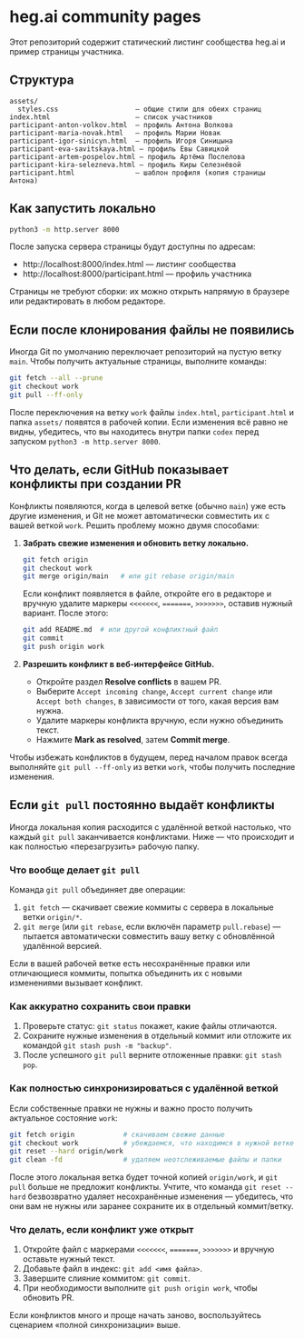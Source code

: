 # heg.ai community pages

Этот репозиторий содержит статический листинг сообщества heg.ai и пример страницы участника.

## Структура

```
assets/
  styles.css                   — общие стили для обеих страниц
index.html                     — список участников
participant-anton-volkov.html  — профиль Антона Волкова
participant-maria-novak.html   — профиль Марии Новак
participant-igor-sinicyn.html  — профиль Игоря Синицына
participant-eva-savitskaya.html — профиль Евы Савицкой
participant-artem-pospelov.html — профиль Артёма Поспелова
participant-kira-selezneva.html — профиль Киры Селезнёвой
participant.html               — шаблон профиля (копия страницы Антона)
```

## Как запустить локально

```bash
python3 -m http.server 8000
```

После запуска сервера страницы будут доступны по адресам:

- http://localhost:8000/index.html — листинг сообщества
- http://localhost:8000/participant.html — профиль участника

Страницы не требуют сборки: их можно открыть напрямую в браузере или редактировать в любом редакторе.

## Если после клонирования файлы не появились

Иногда Git по умолчанию переключает репозиторий на пустую ветку `main`. Чтобы получить актуальные страницы, выполните команды:

```bash
git fetch --all --prune
git checkout work
git pull --ff-only
```

После переключения на ветку `work` файлы `index.html`, `participant.html` и папка `assets/` появятся в рабочей копии. Если изменения всё равно не видны, убедитесь, что вы находитесь внутри папки `codex` перед запуском `python3 -m http.server 8000`.

## Что делать, если GitHub показывает конфликты при создании PR

Конфликты появляются, когда в целевой ветке (обычно `main`) уже есть другие изменения, и Git не может автоматически совместить их с вашей веткой `work`. Решить проблему можно двумя способами:

1. **Забрать свежие изменения и обновить ветку локально.**
   ```bash
   git fetch origin
   git checkout work
   git merge origin/main   # или git rebase origin/main
   ```
   Если конфликт появляется в файле, откройте его в редакторе и вручную удалите маркеры `<<<<<<<`, `=======`, `>>>>>>>`, оставив нужный вариант. После этого:
   ```bash
   git add README.md  # или другой конфликтный файл
   git commit
   git push origin work
   ```

2. **Разрешить конфликт в веб-интерфейсе GitHub.**
   - Откройте раздел **Resolve conflicts** в вашем PR.
   - Выберите `Accept incoming change`, `Accept current change` или `Accept both changes`, в зависимости от того, какая версия вам нужна.
   - Удалите маркеры конфликта вручную, если нужно объединить текст.
   - Нажмите **Mark as resolved**, затем **Commit merge**.

Чтобы избежать конфликтов в будущем, перед началом правок всегда выполняйте `git pull --ff-only` из ветки `work`, чтобы получить последние изменения.

## Если `git pull` постоянно выдаёт конфликты

Иногда локальная копия расходится с удалённой веткой настолько, что каждый `git pull` заканчивается конфликтами. Ниже — что происходит и как полностью «перезагрузить» рабочую папку.

### Что вообще делает `git pull`

Команда `git pull` объединяет две операции:

1. `git fetch` — скачивает свежие коммиты с сервера в локальные ветки `origin/*`.
2. `git merge` (или `git rebase`, если включён параметр `pull.rebase`) — пытается автоматически совместить вашу ветку с обновлённой удалённой версией.

Если в вашей рабочей ветке есть несохранённые правки или отличающиеся коммиты, попытка объединить их с новыми изменениями вызывает конфликт.

### Как аккуратно сохранить свои правки

1. Проверьте статус: `git status` покажет, какие файлы отличаются.
2. Сохраните нужные изменения в отдельный коммит или отложите их командой `git stash push -m "backup"`.
3. После успешного `git pull` верните отложенные правки: `git stash pop`.

### Как полностью синхронизироваться с удалённой веткой

Если собственные правки не нужны и важно просто получить актуальное состояние `work`:

```bash
git fetch origin            # скачиваем свежие данные
git checkout work           # убеждаемся, что находимся в нужной ветке
git reset --hard origin/work
git clean -fd               # удаляем неотслеживаемые файлы и папки
```

После этого локальная ветка будет точной копией `origin/work`, и `git pull` больше не предложит конфликты. Учтите, что команда `git reset --hard` безвозвратно удаляет несохранённые изменения — убедитесь, что они вам не нужны или заранее сохраните их в отдельный коммит/ветку.

### Что делать, если конфликт уже открыт

1. Откройте файл с маркерами `<<<<<<<`, `=======`, `>>>>>>>` и вручную оставьте нужный текст.
2. Добавьте файл в индекс: `git add <имя файла>`.
3. Завершите слияние коммитом: `git commit`.
4. При необходимости выполните `git push origin work`, чтобы обновить PR.

Если конфликтов много и проще начать заново, воспользуйтесь сценарием «полной синхронизации» выше.
